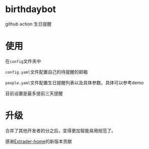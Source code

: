 # birthdaybot

github action 生日提醒






# 使用

在`config`文件夹中

`config.yaml`文件配置自己的待提醒的邮箱

`people.yaml`文件配置生日提醒列表以及具体参数。具体可以参考demo


目前设置是最多提前三天提醒


# 升级

合并了其他开发者的分之后，变得更加智能易用规范了。

感谢[Extrader-home](https://github.com/Extrader-home)的新版本贡献
